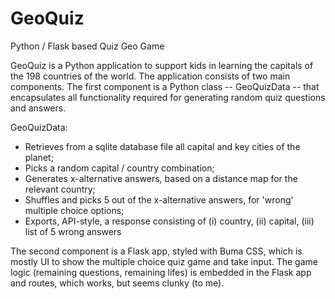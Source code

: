 # GeoQuiz
Python / Flask based Quiz Geo Game 

GeoQuiz is a Python application to support kids in learning the capitals of the 198 countries of the world. The application consists of two main components. The first component is a Python class -- GeoQuizData -- that encapsulates all functionality required for generating random quiz questions and answers.

GeoQuizData:

* Retrieves from a sqlite database file all capital and key cities of the planet;
* Picks a random capital / country combination;
* Generates x-alternative answers, based on a distance map for the relevant country;
* Shuffles and picks 5 out of the x-alternative answers, for 'wrong' multiple choice options;
* Exports, API-style, a response consisting of (i) country, (ii) capital, (iii) list of 5 wrong answers

The second component is a Flask app, styled with Buma CSS, which is mostly UI to show the multiple choice quiz game and take input. The game logic (remaining questions, remaining lifes) is embedded in the Flask app and routes, which works, but seems clunky (to me).

